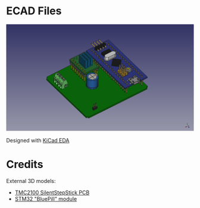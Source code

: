 # ECAD Files

![](../MCAD/Images/MCU_StepperDriverPCB_Top.png)

Designed with [KiCad EDA](http://kicad-pcb.org)
# Credits
External 3D models:
* [TMC2100 SilentStepStick PCB](https://grabcad.com/library/tmc21x0-silentstepstick-board-1)
* [STM32 "BluePill" module](https://grabcad.com/library/stm32f103c8t6-blue-pill-board-1)
